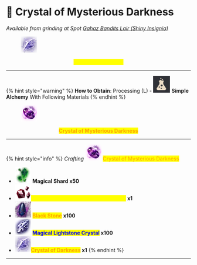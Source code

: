 # 💎 Crystal of Mysterious Darkness



_Available from grinding at Spot_ [_Gahaz Bandits Lair (Shiny Insignia)_](../../grindspots/late-game/gahaz-bandits-lair.md)

<figure><img src="../../.gitbook/assets/image (208).png" alt=""><figcaption></figcaption></figure>

<p align="center"><mark style="color:yellow;"><strong>Crystal of Darkness</strong></mark></p>

***

{% hint style="warning" %}
**How to Obtain**: Processing (L) - <img src="../../.gitbook/assets/QQ截图20221109033054.png" alt="" data-size="line"> **Simple Alchemy** With Following Materials
{% endhint %}

<figure><img src="../../.gitbook/assets/image (206).png" alt=""><figcaption></figcaption></figure>

<p align="center"><mark style="color:orange;"><strong>Crystal of Mysterious Darkness</strong></mark></p>



***



{% hint style="info" %}
_Crafting_ ![](<../../.gitbook/assets/image (207).png>) <mark style="color:orange;">Crystal of Mysterious Darkness</mark>

* ![](<../../.gitbook/assets/image (85).png>) **Magical Shard x50**
* ![](<../../.gitbook/assets/image (210).png>)<mark style="color:yellow;">**Magic Crystal of Infinity - Back Attack**</mark>**&#x20;x1**
*
  ![](<../../.gitbook/assets/image (212).png>) <mark style="color:orange;">**Black Stone**</mark>**&#x20;x100**
* ![](<../../.gitbook/assets/image (87).png>) <mark style="color:blue;">**Magical Lightstone Crystal**</mark>**&#x20;x100**
* ![](<../../.gitbook/assets/image (211).png>)<mark style="color:orange;">**Crystal of Darkness**</mark>**&#x20;x1**
{% endhint %}

***

